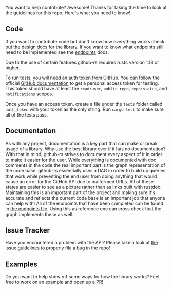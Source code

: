 You want to help contribute? Awesome! Thanks for taking the time to look at the
guidelines for this repo. Here's what you need to know!

## Code
If you want to contribute code but don't know how everything works check out the
[design docs](./docs/design.md) for the library. If you want to know what
endpoints still need to be implemented see the [endpoints](./docs/endpoints.md)
docs.

Due to the use of certain features github-rs requires rustc version 1.18 or higher.

To run tests, you will need an auth token from GitHub. You can follow the
official [GitHub documentation][gh-access-token-docs] to get a personal access
token for testing. This token should have at least the `read:user`,
`public_repo`, `repo:status`, and `notifications` scopes.

Once you have an access token, create a file under the `tests` folder called
`auth_token` with your token as the only string. Run `cargo test` to make sure
all of the tests pass.

[gh-access-token-docs]: https://help.github.com/articles/creating-a-personal-access-token-for-the-command-line/

## Documentation
As with any project, documentation is a key part that can make or break usage of
a library. Why use the best library ever if it has no documentation? With that
in mind, github-rs strives to document every aspect of it in order to make it
easier for the user. While everything is documented with doc comments in the
code the real important part is the graph representation of the code base.
github-rs essentially uses a DAG in order to build up queries that work while
preventing the end user from doing anything that would cause an error for the
GitHub API due to malformed URLs. All of these states are easier to see as
a picture rather than as links built with rustdoc. Maintaining this is an
important part of the project and making sure it's accurate and reflects the
current code base is an important job that anyone can help with! All of the
endpoints that have been completed can be found in [the endpoints
file](./docs/endpoints.md). Using this as reference one can cross check that the
graph implements these as well.

## Issue Tracker
Have you encountered a problem with the API? Please take a look at [the issue
guidelines](./docs/issues.md) to properly file a bug in the repo!

## Examples
Do you want to help show off some ways for how the library works? Feel free to
work on an example and open up a PR!

